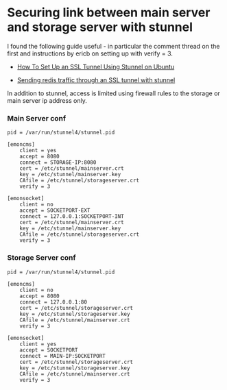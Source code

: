 # Securing link between main server and storage server with stunnel

I found the following guide useful - in particular the comment thread on the first and instructions by ericb on setting up with verify = 3.

- [How To Set Up an SSL Tunnel Using Stunnel on Ubuntu](https://www.digitalocean.com/community/tutorials/how-to-set-up-an-ssl-tunnel-using-stunnel-on-ubuntu)

- [Sending redis traffic through an SSL tunnel with stunnel](http://bencane.com/2014/02/18/sending-redis-traffic-through-an-ssl-tunnel-with-stunnel)

In addition to stunnel, access is limited using firewall rules to the storage or main server ip address only.

### Main Server conf

    pid = /var/run/stunnel4/stunnel.pid

    [emoncms]
        client = yes
        accept = 8080
        connect = STORAGE-IP:8080
        cert = /etc/stunnel/mainserver.crt
        key = /etc/stunnel/mainserver.key
        CAfile = /etc/stunnel/storageserver.crt
        verify = 3

    [emonsocket]
        client = no
        accept = SOCKETPORT-EXT
        connect = 127.0.0.1:SOCKETPORT-INT
        cert = /etc/stunnel/mainserver.crt
        key = /etc/stunnel/mainserver.key
        CAfile = /etc/stunnel/storageserver.crt
        verify = 3


### Storage Server conf

    pid = /var/run/stunnel4/stunnel.pid

    [emoncms]
        client = no
        accept = 8080
        connect = 127.0.0.1:80
        cert = /etc/stunnel/storageserver.crt
        key = /etc/stunnel/storageserver.key
        CAfile = /etc/stunnel/mainserver.crt
        verify = 3

    [emonsocket]
        client = yes
        accept = SOCKETPORT
        connect = MAIN-IP:SOCKETPORT
        cert = /etc/stunnel/storageserver.crt
        key = /etc/stunnel/storageserver.key
        CAfile = /etc/stunnel/mainserver.crt
        verify = 3
